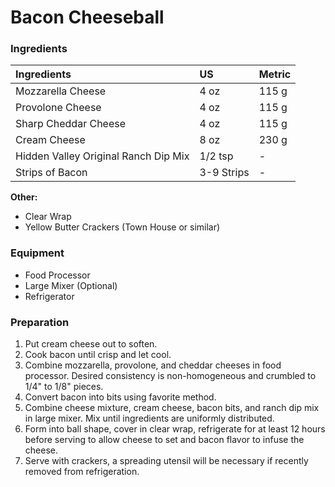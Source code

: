 # Bacon Cheeseball

### Ingredients

| Ingredients                                    | US         | Metric |
|:-----------------------------------------------|:-----------|:-------|
| Mozzarella Cheese                              | 4 oz       | 115 g  |
| Provolone Cheese                               | 4 oz       | 115 g  |
| Sharp Cheddar Cheese                           | 4 oz       | 115 g  |
| Cream Cheese                                   | 8 oz       | 230 g  |
| Hidden Valley Original Ranch Dip Mix           | 1/2 tsp    | -      |
| Strips of Bacon                                | 3-9 Strips | -      |

**Other:**
* Clear Wrap
* Yellow Butter Crackers (Town House or similar)

### Equipment

* Food Processor
* Large Mixer (Optional)
* Refrigerator

### Preparation

1. Put cream cheese out to soften.
2. Cook bacon until crisp and let cool.
3. Combine mozzarella, provolone, and cheddar cheeses in food processor. Desired consistency is non-homogeneous and crumbled to 1/4" to 1/8" pieces.
4. Convert bacon into bits using favorite method.
5. Combine cheese mixture, cream cheese, bacon bits, and ranch dip mix in large mixer. Mix until ingredients are uniformly distributed.
6. Form into ball shape, cover in clear wrap, refrigerate for at least 12 hours before serving to allow cheese to set and bacon flavor to infuse the cheese.
7. Serve with crackers, a spreading utensil will be necessary if recently removed from refrigeration.
